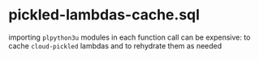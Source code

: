 # pickled-lambdas-cache.sql
importing `plpython3u` modules in each function call can be expensive: to cache `cloud-pickled` lambdas and to rehydrate them as needed
